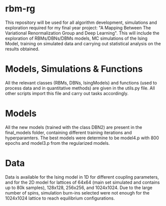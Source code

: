 # rbm-rg
This repository will be used for all algorithm development, simulations and exploration required for my final year project: "A Mapping Between The Variational Renormalization Group and Deep Learning". This will include the exploration of RBMs/DBNs/DBMs models, MC simulations of the Ising Model, training on simulated data and carrying out statistical analysis on the results obtained.

# Models, Simulations & Functions
All the relevant classes  (RBMs, DBNs, IsingModels) and functions (used to process data and in quantitative methods) are given in the utils.py file. All other scripts import this file and carry out tasks accordingly.

# Models
All the new models (trained with the class DBN2) are present in the final_models folder, containing different training iterations and hyperparamters. The best models were determine to be model4.p with 800 epochs and model3.p from the regularized models.

# Data
Data is available for the Ising model in 1D for different coupling parameters, and for the 2D model for lattices of 64x64 (main set simulated and contains up to 80k samples), 128x128, 256x256, and 1024x1024. Due to the large number of spins, simulation burn-ins selected were not enough for the 1024x1024 lattice to reach equilibrium configurations.
